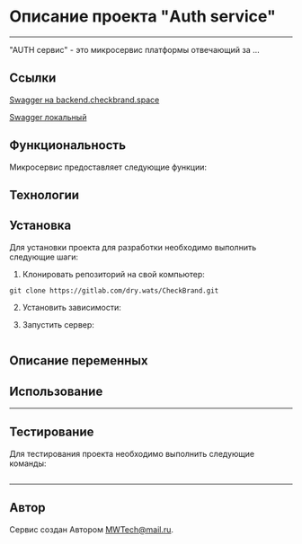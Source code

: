 # Описание проекта "Auth service"

---


"AUTH сервис" - это микросервис платформы отвечающий за ...





## Ссылки

[Swagger на backend.checkbrand.space](https://backend.checkbrand.space/auth_service/swagger)

[Swagger локальный ](http://localhost/auth_service/swagger)




## Функциональность

Микросервис предоставляет следующие функции:



## Технологии



## Установка

Для установки проекта для разработки необходимо выполнить следующие шаги:

1. Клонировать репозиторий на свой компьютер:

```
git clone https://gitlab.com/dry.wats/CheckBrand.git
```

2. Установить зависимости:


3. Запустить сервер:

```

```

## Описание переменных



## Использование



---

## Тестирование

Для тестирования проекта необходимо выполнить следующие команды:

```

```

---

## Автор

Сервис создан Автором MWTech@mail.ru.